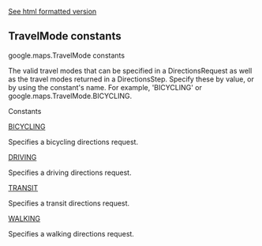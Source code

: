 [See html formatted version](https://huasofoundries.github.io/google-maps-documentation/TravelMode.html)


TravelMode constants
--------------------

google.maps.TravelMode constants

The valid travel modes that can be specified in a DirectionsRequest as well as the travel modes returned in a DirectionsStep. Specify these by value, or by using the constant's name. For example, 'BICYCLING' or google.maps.TravelMode.BICYCLING.

Constants

[BICYCLING](#TravelMode.BICYCLING)

Specifies a bicycling directions request.

[DRIVING](#TravelMode.DRIVING)

Specifies a driving directions request.

[TRANSIT](#TravelMode.TRANSIT)

Specifies a transit directions request.

[WALKING](#TravelMode.WALKING)

Specifies a walking directions request.